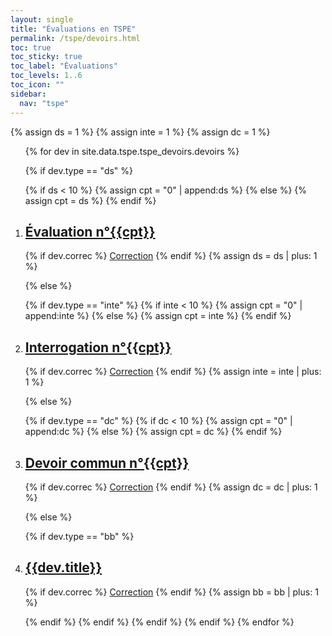 ```yaml
---
layout: single
title: "Évaluations en TSPE"
permalink: /tspe/devoirs.html
toc: true
toc_sticky: true
toc_label: "Évaluations"
toc_levels: 1..6
toc_icon: ""
sidebar:
  nav: "tspe"
---
```


{% assign ds = 1 %}
{% assign inte = 1 %}
{% assign dc = 1 %}

<ol>
{% for dev in site.data.tspe.tspe_devoirs.devoirs %}

{% if dev.type == "ds" %}

{% if ds < 10 %}
{% assign cpt = "0" | append:ds %}
{% else %}
{% assign cpt = ds %}
{% endif %}
<li id="{{dev.type}}_{{cpt}}">
<h2 class="mycss" id="devoirs_{{cpt}}"><a href="../_pages/tspe/devoirs/tspe-ds{{cpt}}.pdf">Évaluation n°{{cpt}}</a></h2>
</li>
{% if dev.correc %}
<a href="../_pages/tspe/devoirs/tspe-correcds{{cpt}}.pdf">Correction</a>
{% endif %}
{% assign ds = ds | plus: 1 %}

{% else %}

{% if dev.type == "inte" %}
{% if inte < 10 %}
{% assign cpt = "0" | append:inte %}
{% else %}
{% assign cpt = inte %}
{% endif %}
<li id="{{dev.type}}_{{cpt}}">
<h2 class="mycss" id="devoirs_{{cpt}}"><a href="../_pages/tspe/devoirs/tspe-inte{{cpt}}.pdf">Interrogation n°{{cpt}}</a></h2>
</li>
{% if dev.correc %}
<a href="../_pages/tspe/devoirs/tspe-correcinte{{cpt}}.pdf">Correction</a>
{% endif %}
{% assign inte = inte | plus: 1 %}

{% else %}

{% if dev.type == "dc" %}
{% if dc < 10 %}
{% assign cpt = "0" | append:dc %}
{% else %}
{% assign cpt = dc %}
{% endif %}
<li id="{{dev.type}}_{{cpt}}">
<h2 class="mycss" id="devoirs_{{cpt}}"><a href="../_pages/tspe/devoirs/tspe-dc{{cpt}}.pdf">Devoir commun n°{{cpt}}</a></h2>
</li>
{% if dev.correc %}
<a href="../_pages/tspe/devoirs/tspe-correcdc{{cpt}}.pdf">Correction</a>
{% endif %}
{% assign dc = dc | plus: 1 %}

{% else %}

{% if dev.type == "bb" %}
<li id="{{dev.type}}_{{cpt}}">
<h2 class="mycss" id="devoirs_{{cpt}}"><a href="../_pages/tspe/devoirs/tspe-bb{{cpt}}.pdf"> {{dev.title}}</a></h2>
</li>
{% if dev.correc %}
<a href="../_pages/tspe/devoirs/tspe-correcbb{{cpt}}.pdf">Correction</a>
{% endif %}
{% assign bb = bb | plus: 1 %}

{% endif %}
{% endif %}
{% endif %}
{% endif %}
{% endfor %}
</ol>
